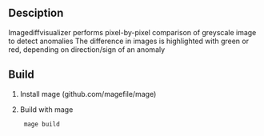 ## Desciption
Imagediffvisualizer performs pixel-by-pixel comparison of greyscale image to detect anomalies
The difference in images is highlighted with green or red, depending on direction/sign of an anomaly

## Build
1. Install mage (github.com/magefile/mage)
2. Build with mage 

        mage build